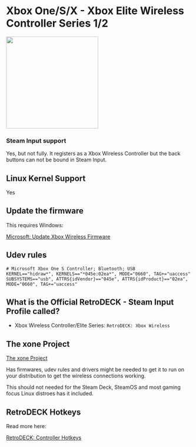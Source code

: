 # Xbox One/S/X - Xbox Elite Wireless Controller Series 1/2

<img src="../../../wiki_images/controllers/xbox-elite-wireless-series.png" width="250">

### Steam Input support

Yes, but not fully. It registers as a Xbox Wireless Controller but the back buttons can not be bound in Steam Input.

## Linux Kernel Support

Yes

## Update the firmware

This requires Windows:

[Microsoft: Update Xbox Wireless Firmware](https://support.xbox.com/en-US/help/hardware-network/controller/update-xbox-wireless-controller)


## Udev rules

```
# Microsoft Xbox One S Controller; Bluetooth; USB
KERNEL=="hidraw*", KERNELS=="*045e:02ea*", MODE="0660", TAG+="uaccess"
SUBSYSTEMS=="usb", ATTRS{idVendor}=="045e", ATTRS{idProduct}=="02ea", MODE="0660", TAG+="uaccess"
```

## What is the Official RetroDECK - Steam Input Profile called?

- Xbox Wireless Controller/Elite Series: `RetroDECK: Xbox Wireless`

## The xone Project

[The xone Project](https://github.com/medusalix/xone) 

Has firmwares, udev rules and drivers might be needed to get it to run on your distribution to get the wireless connections working.

This should not needed for the Steam Deck, SteamOS and most gaming focus Linux distroes has it included.

## RetroDECK Hotkeys

Read more here:

[RetroDECK: Controller Hotkeys](../../wiki_rd_controls/hotkeys-retrodeck.md)
